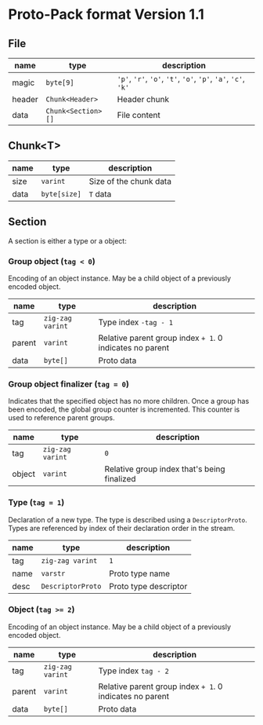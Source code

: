 # Proto-Pack format Version 1.1

## File

 name   | type               | description
------- | ------------------ | ------------
 magic  | `byte[9]`          | `'p'`, `'r'`, `'o'`, `'t'`, `'o'`, `'p'`, `'a'`, `'c'`, `'k'`
 header | `Chunk<Header>`    | Header chunk
 data   | `Chunk<Section>[]` | File content

## Chunk\<T\>

 name  | type             | description
------ | ---------------- | ------------
 size  | `varint`         | Size of the chunk data
 data  | `byte[size]`     | `T` data

## Section

A section is either a type or a object:

### Group object (`tag < 0`)

Encoding of an object instance.
May be a child object of a previously encoded object.

 name   | type             | description
------- | ---------------- | ------------
 tag    | `zig-zag varint` | Type index `-tag - 1`
 parent | `varint`         | Relative parent group index `+ 1`. 0 indicates no parent
 data   | `byte[]`         | Proto data

### Group object finalizer (`tag = 0`)

Indicates that the specified object has no more children.
Once a group has been encoded, the global group counter is incremented. This counter is used to reference parent groups.

 name   | type             | description
------- | ---------------- | ------------
 tag    | `zig-zag varint` | `0`
 object | `varint`         | Relative group index that's being finalized

### Type (`tag = 1`)

Declaration of a new type. The type is described using a `DescriptorProto`.
Types are referenced by index of their declaration order in the stream.

 name   | type              | description
------- | ----------------- | ------------
 tag    | `zig-zag varint`  | `1`
 name   | `varstr`          | Proto type name
 desc   | `DescriptorProto` | Proto type descriptor

### Object (`tag >= 2`)

Encoding of an object instance.
May be a child object of a previously encoded object.

 name   | type             | description
------- | ---------------- | ------------
 tag    | `zig-zag varint` | Type index `tag - 2`
 parent | `varint`         | Relative parent group index `+ 1`. 0 indicates no parent
 data   | `byte[]`         | Proto data
